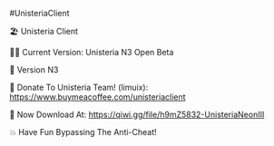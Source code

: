 #UnisteriaClient

🏖️ Unisteria Client

😶‍🌫️ Current Version: Unisteria N3 Open Beta

🚀 Version N3

💈 Donate To Unisteria Team! (limuix): https://www.buymeacoffee.com/unisteriaclient

🥳 Now Download At: https://qiwi.gg/file/h9mZ5832-UnisteriaNeonIII

💥 Have Fun Bypassing The Anti-Cheat!
